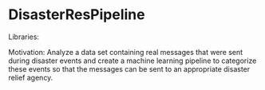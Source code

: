 # DisasterResPipeline

Libraries:

Motivation: Analyze a data set containing real messages that were sent during disaster events and create a machine learning pipeline to categorize these events so that the messages can be sent to an appropriate disaster relief agency.
